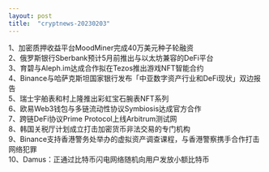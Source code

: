 ```yaml
---
layout: post
title:  "cryptnews-20230203"
---
```

1、加密质押收益平台MoodMiner完成40万美元种子轮融资  
2、俄罗斯银行Sberbank预计5月前推出与以太坊兼容的DeFi平台  
3、育碧与Aleph.im达成合作拟在Tezos推出游戏NFT智能合约  
4、Binance与哈萨克斯坦国家银行发布「中亚数字资产行业和DeFi现状」双边报告  
5、瑞士宇舶表和村上隆推出彩虹宝石腕表NFT系列  
6、欧易Web3钱包与多链流动性协议Symbiosis达成官方合作  
7、跨链DeFi协议Prime Protocol上线Arbitrum测试网  
8、韩国关税厅计划成立打击加密货币非法交易的专门机构  
9、Binance支持香港警务处举办的虚拟资产调查课程，与香港警察携手合作打击网络犯罪  
10、Damus：正通过比特币闪电网络随机向用户发放小额比特币  

